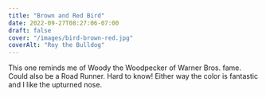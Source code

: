 ```yaml
---
title: "Brown and Red Bird"
date: 2022-09-27T08:27:06-07:00
draft: false
cover: "/images/bird-brown-red.jpg"
coverAlt: "Roy the Bulldog"
---
```


This one reminds me of Woody the Woodpecker of Warner Bros. fame. Could also be
a Road Runner. Hard to know! Either way the color is fantastic and I like
the upturned nose.